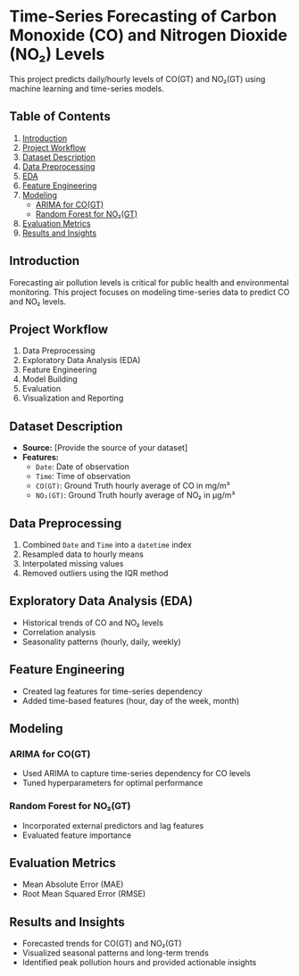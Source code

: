 # Time-Series Forecasting of Carbon Monoxide (CO) and Nitrogen Dioxide (NO₂) Levels

This project predicts daily/hourly levels of CO(GT) and NO₂(GT) using machine learning and time-series models.

## Table of Contents
1. [Introduction](#introduction)
2. [Project Workflow](#project-workflow)
3. [Dataset Description](#dataset-description)
4. [Data Preprocessing](#data-preprocessing)
5. [EDA](#eda)
6. [Feature Engineering](#feature-engineering)
7. [Modeling](#modeling)
    - [ARIMA for CO(GT)](#arima-for-co-(gt))
    - [Random Forest for NO₂(GT)](#random-forest-for-no₂-(gt))
8. [Evaluation Metrics](#evaluation-metrics)
9. [Results and Insights](#results-and-insights)

## Introduction
Forecasting air pollution levels is critical for public health and environmental monitoring. This project focuses on modeling time-series data to predict CO and NO₂ levels.

## Project Workflow
1. Data Preprocessing
2. Exploratory Data Analysis (EDA)
3. Feature Engineering
4. Model Building
5. Evaluation
6. Visualization and Reporting
   
## Dataset Description

- **Source:** [Provide the source of your dataset]
- **Features:**
  - `Date`: Date of observation
  - `Time`: Time of observation
  - `CO(GT)`: Ground Truth hourly average of CO in mg/m³
  - `NO₂(GT)`: Ground Truth hourly average of NO₂ in µg/m³

## Data Preprocessing

1. Combined `Date` and `Time` into a `datetime` index
2. Resampled data to hourly means
3. Interpolated missing values
4. Removed outliers using the IQR method

## Exploratory Data Analysis (EDA)

- Historical trends of CO and NO₂ levels
- Correlation analysis
- Seasonality patterns (hourly, daily, weekly)

## Feature Engineering
- Created lag features for time-series dependency
- Added time-based features (hour, day of the week, month)

## Modeling

### ARIMA for CO(GT)

- Used ARIMA to capture time-series dependency for CO levels
- Tuned hyperparameters for optimal performance

### Random Forest for NO₂(GT)

- Incorporated external predictors and lag features
- Evaluated feature importance

## Evaluation Metrics
- Mean Absolute Error (MAE)
- Root Mean Squared Error (RMSE)

## Results and Insights
- Forecasted trends for CO(GT) and NO₂(GT)
- Visualized seasonal patterns and long-term trends
- Identified peak pollution hours and provided actionable insights
